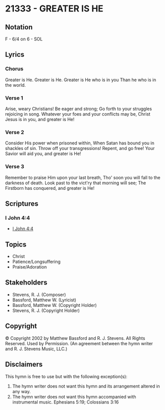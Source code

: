 # 21333 - GREATER IS HE

## Notation

F - 6/4 on 6 - SOL

## Lyrics

### Chorus

Greater is He. Greater is He. Greater is He who is in you Than he who is in the world.

### Verse 1

Arise, weary Christians! Be eager and strong; Go forth to your struggles rejoicing in song. Whatever your foes and your conflicts may be, Christ Jesus is in you, and greater is He!

### Verse 2

Consider His power when prisoned within, When Satan has bound you in shackles of sin. Throw off your transgressions! Repent, and go free! Your Savior will aid you, and greater is He!

### Verse 3

Remember to praise Him upon your last breath, Tho' soon you will fall to the darkness of death. Look past to the vict'ry that morning will see; The Firstborn has conquered, and greater is He!


## Scriptures

### I John 4:4

- [I John 4:4](https://www.biblegateway.com/passage/?search=I%20John%204%3A4)


## Topics

- Christ
- Patience/Longsuffering
- Praise/Adoration

## Stakeholders

- Stevens, R. J. (Composer)
- Bassford, Matthew W. (Lyricist)
- Bassford, Matthew W. (Copyright Holder)
- Stevens, R. J. (Copyright Holder)

## Copyright

© Copyright 2002 by  Matthew Bassford and R. J. Stevens.  All Rights Reserved. Used by Permission.
(An agreement between the hymn writer and R. J. Stevens Music, LLC.)

## Disclaimers

This hymn is free to use but with the following exception(s):
1. The hymn writer does not want this hymn and its arrangement altered in any way.
2. The hymn writer does not want this hymn accompanied with instrumental music.
Ephesians 5:19; Colossians 3:16


